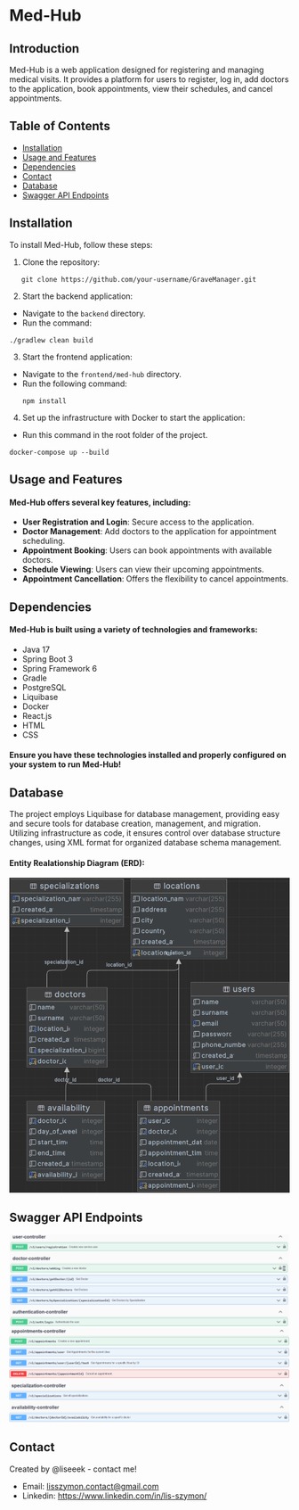 # Med-Hub

## Introduction

Med-Hub is a web application designed for registering and managing medical visits. It provides a platform for users to register, log in, add doctors to the application, book appointments, view their schedules, and cancel appointments.

## Table of Contents

- [Installation](#installation)
- [Usage and Features](#usage-and-features)
- [Dependencies](#dependencies)
- [Contact](#contact)
- [Database](#database)
- [Swagger API Endpoints](#swagger-api-endpoints)

## Installation

To install Med-Hub, follow these steps:

1. Clone the repository:
```
   git clone https://github.com/your-username/GraveManager.git 
```
2. Start the backend application:
- Navigate to the `backend` directory.
- Run the command:
```
./gradlew clean build
```
3. Start the frontend application:
- Navigate to the `frontend/med-hub` directory.
- Run the following command:
  ```
  npm install
  ```
4. Set up the infrastructure with Docker to start the application:

- Run this command in the root folder of the project.
```
docker-compose up --build
```
## Usage and Features

#### Med-Hub offers several key features, including:

- **User Registration and Login**: Secure access to the application.
- **Doctor Management**: Add doctors to the application for appointment scheduling.
- **Appointment Booking**: Users can book appointments with available doctors.
- **Schedule Viewing**: Users can view their upcoming appointments.
- **Appointment Cancellation**: Offers the flexibility to cancel appointments.

## Dependencies

#### Med-Hub is built using a variety of technologies and frameworks:

- Java 17
- Spring Boot 3
- Spring Framework 6
- Gradle
- PostgreSQL
- Liquibase
- Docker
- React.js
- HTML
- CSS

#### Ensure you have these technologies installed and properly configured on your system to run Med-Hub!

## Database

The project employs Liquibase for database management, providing easy and secure tools for database creation, management, and migration. Utilizing infrastructure as code, it ensures control over database structure changes, using XML format for organized database schema management.

#### Entity Realationship Diagram (ERD):
![alt text](backend/doc/ERD_DIAGRAM.png)

## Swagger API Endpoints
![alt text](backend/doc/SWAGGER_UI_1.png)
![alt text](backend/doc/SWAGGER_UI_2.png)

## Contact
Created by @liseeek - contact me!
- Email: lisszymon.contact@gmail.com
- Linkedin: https://www.linkedin.com/in/lis-szymon/